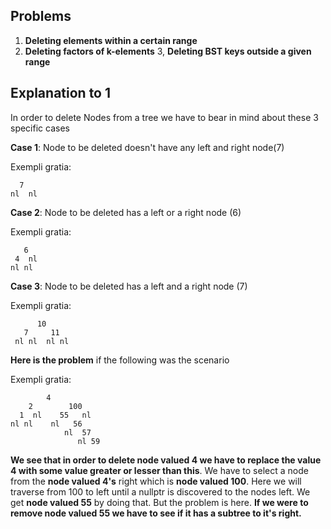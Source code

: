 ## Problems
1. **Deleting elements within a certain range**
2. **Deleting factors of k-elements**
3, **Deleting BST keys outside a given range**

## Explanation to 1
In order to delete Nodes from a tree we have to bear in mind about these 3 specific cases  

**Case 1**: Node to be deleted doesn't have any left and right node(7)  

Exempli gratia:
   
      7
    nl  nl
   
**Case 2**: Node to be deleted has a left or a right node (6)  


Exempli gratia:

       6   
     4  nl  
    nl nl   
 
**Case 3**: Node to be deleted has a left and a right node (7) 

Exempli gratia:

     
          10
       7     11 
     nl nl  nl nl

**Here is the problem** if the following was the scenario 

Exempli gratia:
         
            4
        2        100
      1  nl    55   nl
    nl nl    nl   56
                nl  57
                   nl 59
                 
 **We see that in order to delete node valued 4 we have to replace the value 4 with some value greater or lesser than this**. We have to select a node
 from the **node valued 4's** right which is **node valued 100**. Here we will traverse from 100 to left until a nullptr is discovered to the nodes left.
 We get **node valued 55** by doing that. But the problem is here. **If we were to remove node valued 55 we have to see if it has a subtree to it's right.**
